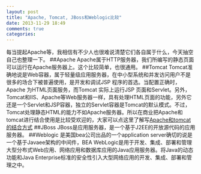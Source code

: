 ```yaml
---
layout: post
title: "Apache, Tomcat, JBoss和Weblogic比较"
date: 2013-11-29 18:49
comments: true
categories: 
---
```

每当提起Apache等，我相信有不少人也很难说清楚它们各自属于什么，今天抽空自己也整理一下。
##Apache
Apache属于HTTP服务器，我们所编写的静态页面可以运行在Apache服务器上。这个比较简单，也很通用。
##Tomcat
Tomcat准确地说是Web容器，属于轻量级应用服务器，在中小型系统和并发访问用户不是很多的场合下被普遍使用，是开发和调试JSP 程序的首选。当配置正确时，Apache 为HTML页面服务，而Tomcat 实际上运行JSP 页面和Servlet。另外，Tomcat和IIS、Apache等Web服务器一样，具有处理HTML页面的功能，另外它还是一个Servlet和JSP容器，独立的Servlet容器是Tomcat的默认模式。不过，Tomcat处理静态HTML的能力不如Apache服务器。所以在商业把Apache和tomcat进行结合使用是比较受欢迎的，大家可以点这里了解写[Apache和tomcat的结合方式](http://www.ibm.com/developerworks/cn/opensource/os-lo-apache-tomcat/)
##JBoss
JBoss是应用服务器，是一个基于J2EE的开放源代码的应用服务器。
##Weblogic
是美国bea公司出品的一个application server确切的说是一个基于Javaee架构的中间件，BEA WebLogic是用于开发、集成、部署和管理大型分布式Web应用、网络应用和数据库应用的Java应用服务器。将Java的动态功能和Java Enterprise标准的安全性引入大型网络应用的开发、集成、部署和管理之中。
